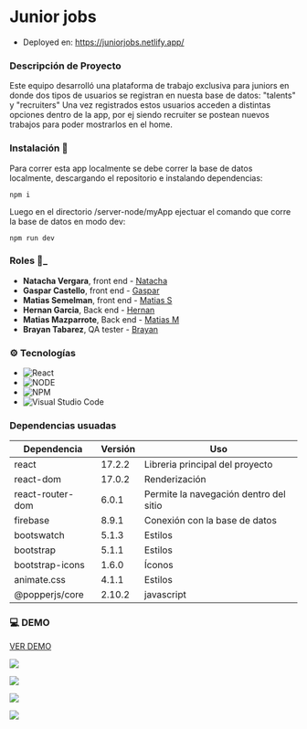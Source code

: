 

# Junior jobs
* Deployed en: https://juniorjobs.netlify.app/

### Descripción de Proyecto
Este equipo desarrolló una plataforma de trabajo exclusiva para juniors en donde dos tipos de usuarios se registran en nuesta base de datos: "talents" y "recruiters"
Una vez registrados estos usuarios acceden a distintas opciones dentro de la app, por ej siendo recruiter se postean nuevos trabajos para poder mostrarlos en el home.  

### Instalación 🔧

Para correr esta app localmente se debe correr la base de datos localmente, descargando el repositorio e instalando dependencias: 
```
npm i
```
Luego en el directorio /server-node/myApp ejectuar el comando que corre la base de datos en modo dev: 
```
npm run dev
```



### Roles 🚀_

* **Natacha Vergara**, front end - [Natacha](https://www.linkedin.com/in/natacha-vergara)
* **Gaspar Castello**, front end - [Gaspar](https://www.linkedin.com/in/gaspar-castello-4860a9a7/)
* **Matias Semelman**, front end - [Matias S](https://www.linkedin.com/in/matias-semelman/)
* **Hernan Garcia**, Back end - [Hernan](https://www.linkedin.com/in/hernan-horacio-garcia/)
* **Matias Mazparrote**, Back end - [Matias M](https://www.linkedin.com/in/mat%C3%ADasmazparrotefeli%C3%BA/)
* **Brayan Tabarez**, QA tester - [Brayan](https://www.linkedin.com/in/brayan-tabares-52a243b5/) 

### :gear: Tecnologías

- ![React](https://img.shields.io/badge/react-%2320232a.svg?style=for-the-badge&logo=react&logoColor=%2361DAFB)
- ![NODE](https://img.shields.io/badge/NODE-%23000000.svg?style=for-the-badge&logo=node.js&logoColor=#00C7B7)
- ![NPM](https://img.shields.io/badge/NPM-%23000000.svg?style=for-the-badge&logo=npm&logoColor=white)
- ![Visual Studio Code](https://img.shields.io/badge/Visual%20Studio%20Code-0078d7.svg?style=for-the-badge&logo=visual-studio-code&logoColor=white)


### Dependencias usuadas


|  Dependencia |  Versión   | Uso  |
| ------------ | ------------ | ------------ |
| react  | 17.2.2   |  Libreria principal del proyecto   |
| react-dom  | 17.0.2   |  Renderización  |
| react-router-dom  |  6.0.1  | Permite la navegación dentro del sitio |
|  firebase | 8.9.1  | Conexión con la base de datos|
| bootswatch | 5.1.3  | Estilos|
| bootstrap  |  5.1.1 | Estilos|
|  bootstrap-icons | 1.6.0  | Íconos|
|  animate.css | 4.1.1  | Estilos|
| @popperjs/core  |  2.10.2 | javascript|

### :computer: DEMO 


[VER DEMO](https://juniorjobs.netlify.app "demo") 

![](https://firebasestorage.googleapis.com/v0/b/portfolio-c32fd.appspot.com/o/noCountry%2Flogin.png?alt=media&token=ef9acceb-3615-432b-8341-a181705f7dfe)

![](https://firebasestorage.googleapis.com/v0/b/portfolio-c32fd.appspot.com/o/noCountry%2Fregister.png?alt=media&token=22737284-4d5c-415c-9b9d-9e6caa7a2108)

![](https://firebasestorage.googleapis.com/v0/b/portfolio-c32fd.appspot.com/o/noCountry%2Ffqa.png?alt=media&token=e4730eb9-c1d3-4b99-8030-2d7da14421a6)

![](https://firebasestorage.googleapis.com/v0/b/portfolio-c32fd.appspot.com/o/noCountry%2FtalentCard.png?alt=media&token=f8d90ea2-4d91-466b-b6d8-382cb72cf885)


